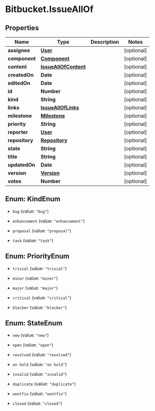 # Bitbucket.IssueAllOf

## Properties

Name | Type | Description | Notes
------------ | ------------- | ------------- | -------------
**assignee** | [**User**](User.md) |  | [optional] 
**component** | [**Component**](Component.md) |  | [optional] 
**content** | [**IssueAllOfContent**](IssueAllOfContent.md) |  | [optional] 
**createdOn** | **Date** |  | [optional] 
**editedOn** | **Date** |  | [optional] 
**id** | **Number** |  | [optional] 
**kind** | **String** |  | [optional] 
**links** | [**IssueAllOfLinks**](IssueAllOfLinks.md) |  | [optional] 
**milestone** | [**Milestone**](Milestone.md) |  | [optional] 
**priority** | **String** |  | [optional] 
**reporter** | [**User**](User.md) |  | [optional] 
**repository** | [**Repository**](Repository.md) |  | [optional] 
**state** | **String** |  | [optional] 
**title** | **String** |  | [optional] 
**updatedOn** | **Date** |  | [optional] 
**version** | [**Version**](Version.md) |  | [optional] 
**votes** | **Number** |  | [optional] 



## Enum: KindEnum


* `bug` (value: `"bug"`)

* `enhancement` (value: `"enhancement"`)

* `proposal` (value: `"proposal"`)

* `task` (value: `"task"`)





## Enum: PriorityEnum


* `trivial` (value: `"trivial"`)

* `minor` (value: `"minor"`)

* `major` (value: `"major"`)

* `critical` (value: `"critical"`)

* `blocker` (value: `"blocker"`)





## Enum: StateEnum


* `new` (value: `"new"`)

* `open` (value: `"open"`)

* `resolved` (value: `"resolved"`)

* `on hold` (value: `"on hold"`)

* `invalid` (value: `"invalid"`)

* `duplicate` (value: `"duplicate"`)

* `wontfix` (value: `"wontfix"`)

* `closed` (value: `"closed"`)




